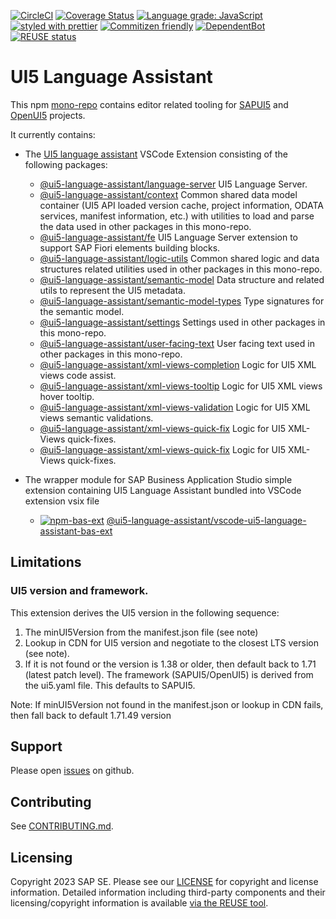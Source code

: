 [![CircleCI](https://circleci.com/gh/SAP/ui5-language-assistant.svg?style=svg)](https://circleci.com/gh/SAP/ui5-language-assistant)
[![Coverage Status](https://coveralls.io/repos/github/SAP/ui5-language-assistant/badge.svg?branch=master)](https://coveralls.io/github/SAP/ui5-language-assistant?branch=master)
[![Language grade: JavaScript](https://img.shields.io/lgtm/grade/javascript/g/SAP/ui5-language-assistant.svg?logo=lgtm&logoWidth=18)](https://lgtm.com/projects/g/SAP/ui5-language-assistant/context:javascript)
[![styled with prettier](https://img.shields.io/badge/styled_with-prettier-ff69b4.svg)](https://github.com/prettier/prettier)
[![Commitizen friendly](https://img.shields.io/badge/commitizen-friendly-brightgreen.svg)](http://commitizen.github.io/cz-cli/)
[![DependentBot](https://api.dependabot.com/badges/status?host=github&repo=SAP/ui5-language-assistant)](https://dependabot.com/)
[![REUSE status](https://api.reuse.software/badge/github.com/SAP/ui5-language-assistant)](https://api.reuse.software/info/github.com/SAP/ui5-language-assistant)

# UI5 Language Assistant

This npm [mono-repo][mono-repo] contains editor related tooling for [SAPUI5][ui5] and [OpenUI5][openui5] projects.

It currently contains:

- The [UI5 language assistant](./packages/vscode-ui5-language-assistant) VSCode Extension consisting of the following packages:

  - [@ui5-language-assistant/language-server](./packages/language-server) UI5 Language Server.
  - [@ui5-language-assistant/context](./packages/context) Common shared data model container (UI5 API loaded version cache, project information, ODATA services, manifest information, etc.) with utilities to load and parse the data used in other packages in this mono-repo.
  - [@ui5-language-assistant/fe](./packages/context) UI5 Language Server extension to support SAP Fiori elements building blocks.
  - [@ui5-language-assistant/logic-utils](./packages/logic-utils) Common shared logic and data structures related utilities used in other packages in this mono-repo.
  - [@ui5-language-assistant/semantic-model](./packages/semantic-model) Data structure and related utils to represent the UI5 metadata.
  - [@ui5-language-assistant/semantic-model-types](./packages/semantic-model-types) Type signatures for the semantic model.
  - [@ui5-language-assistant/settings](./packages/settings) Settings used in other packages in this mono-repo.
  - [@ui5-language-assistant/user-facing-text](./packages/user-facing-text) User facing text used in other packages in this mono-repo.
  - [@ui5-language-assistant/xml-views-completion](./packages/xml-views-completion) Logic for UI5 XML views code assist.
  - [@ui5-language-assistant/xml-views-tooltip](./packages/xml-views-tooltip) Logic for UI5 XML views hover tooltip.
  - [@ui5-language-assistant/xml-views-validation](./packages/xml-views-validation) Logic for UI5 XML views semantic validations.
  - [@ui5-language-assistant/xml-views-quick-fix](./packages/xml-views-quick-fix) Logic for UI5 XML-Views quick-fixes.
  - [@ui5-language-assistant/xml-views-quick-fix](./packages/xml-views-quick-fix) Logic for UI5 XML-Views quick-fixes.

- The wrapper module for SAP Business Application Studio simple extension containing UI5 Language Assistant bundled into VSCode extension vsix file
  - [![npm-bas-ext][npm-bas-ext-image]][npm-bas-ext-url] [@ui5-language-assistant/vscode-ui5-language-assistant-bas-ext](./packages/vscode-ui5-language-assistant-bas-ext)

[npm-language-server-image]: https://img.shields.io/npm/v/@ui5-language-assistant/language-server.svg
[npm-bas-ext-url]: https://www.npmjs.com/package/@ui5-language-assistant/vscode-ui5-language-assistant-bas-ext
[npm-bas-ext-image]: https://img.shields.io/npm/v/@ui5-language-assistant/vscode-ui5-language-assistant-bas-ext.svg

## Limitations

### UI5 version and framework.

This extension derives the UI5 version in the following sequence:

1. The minUI5Version from the manifest.json file (see note)
2. Lookup in CDN for UI5 version and negotiate to the closest LTS version (see note).
3. If it is not found or the version is 1.38 or older, then default back to 1.71 (latest patch level). The framework (SAPUI5/OpenUI5) is derived from the ui5.yaml file. This defaults to SAPUI5.

Note: If minUI5Version not found in the manifest.json or lookup in CDN fails, then fall back to default 1.71.49 version

## Support

Please open [issues](https://github.com/SAP/ui5-language-assistant/issues) on github.

## Contributing

See [CONTRIBUTING.md](./CONTRIBUTING.md).

[mono-repo]: https://github.com/babel/babel/blob/master/doc/design/monorepo.md
[ui5]: https://ui5.sap.com
[openui5]: https://openui5.org

## Licensing

Copyright 2023 SAP SE. Please see our [LICENSE](LICENSE) for copyright and license information. Detailed information including third-party components and their licensing/copyright information is available [via the REUSE tool](https://api.reuse.software/info/github.com/SAP/ui5-language-assistant).
